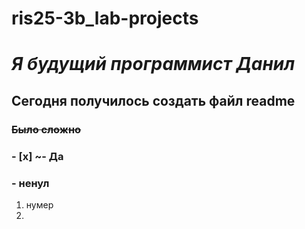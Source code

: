 # ris25-3b_lab-projects
# *Я будущий программист Данил*

## Сегодня получилось создать файл readme ##
###
### **~~Было сложно~~**

### - [x] ~- Да
### - ненул

1. нумер
2. 
